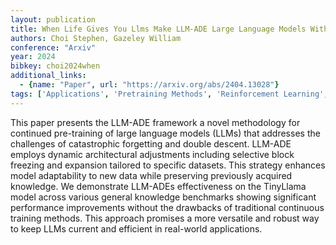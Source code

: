 ```yaml
---
layout: publication
title: When Life Gives You Llms Make LLM-ADE Large Language Models With Adaptive Data Engineering
authors: Choi Stephen, Gazeley William
conference: "Arxiv"
year: 2024
bibkey: choi2024when
additional_links:
  - {name: "Paper", url: "https://arxiv.org/abs/2404.13028"}
tags: ['Applications', 'Pretraining Methods', 'Reinforcement Learning', 'Tools', 'Training Techniques']
---
```

This paper presents the LLM-ADE framework a novel methodology for continued pre-training of large language models (LLMs) that addresses the challenges of catastrophic forgetting and double descent. LLM-ADE employs dynamic architectural adjustments including selective block freezing and expansion tailored to specific datasets. This strategy enhances model adaptability to new data while preserving previously acquired knowledge. We demonstrate LLM-ADEs effectiveness on the TinyLlama model across various general knowledge benchmarks showing significant performance improvements without the drawbacks of traditional continuous training methods. This approach promises a more versatile and robust way to keep LLMs current and efficient in real-world applications.
